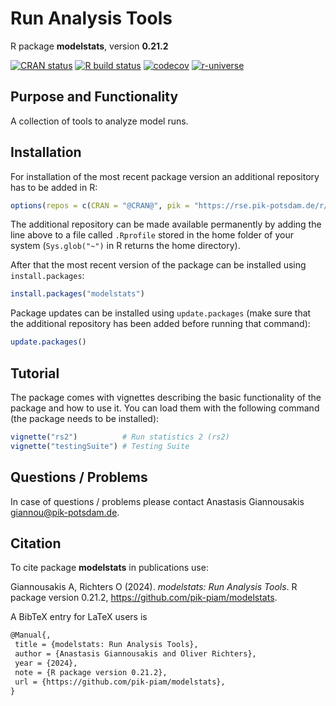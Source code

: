 # Run Analysis Tools

R package **modelstats**, version **0.21.2**

[![CRAN status](https://www.r-pkg.org/badges/version/modelstats)](https://cran.r-project.org/package=modelstats)  [![R build status](https://github.com/pik-piam/modelstats/workflows/check/badge.svg)](https://github.com/pik-piam/modelstats/actions) [![codecov](https://codecov.io/gh/pik-piam/modelstats/branch/master/graph/badge.svg)](https://app.codecov.io/gh/pik-piam/modelstats) [![r-universe](https://pik-piam.r-universe.dev/badges/modelstats)](https://pik-piam.r-universe.dev/builds)

## Purpose and Functionality

A collection of tools to analyze model runs.


## Installation

For installation of the most recent package version an additional repository has to be added in R:

```r
options(repos = c(CRAN = "@CRAN@", pik = "https://rse.pik-potsdam.de/r/packages"))
```
The additional repository can be made available permanently by adding the line above to a file called `.Rprofile` stored in the home folder of your system (`Sys.glob("~")` in R returns the home directory).

After that the most recent version of the package can be installed using `install.packages`:

```r 
install.packages("modelstats")
```

Package updates can be installed using `update.packages` (make sure that the additional repository has been added before running that command):

```r 
update.packages()
```

## Tutorial

The package comes with vignettes describing the basic functionality of the package and how to use it. You can load them with the following command (the package needs to be installed):

```r
vignette("rs2")          # Run statistics 2 (rs2)
vignette("testingSuite") # Testing Suite
```

## Questions / Problems

In case of questions / problems please contact Anastasis Giannousakis <giannou@pik-potsdam.de>.

## Citation

To cite package **modelstats** in publications use:

Giannousakis A, Richters O (2024). _modelstats: Run Analysis Tools_. R package version 0.21.2, <https://github.com/pik-piam/modelstats>.

A BibTeX entry for LaTeX users is

 ```latex
@Manual{,
  title = {modelstats: Run Analysis Tools},
  author = {Anastasis Giannousakis and Oliver Richters},
  year = {2024},
  note = {R package version 0.21.2},
  url = {https://github.com/pik-piam/modelstats},
}
```
